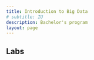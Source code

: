 ```yaml
---
title: Introduction to Big Data
# subtitle: IU
description: Bachelor's program
layout: page
---
```



## Labs

<!-- ### [Lab 1 - Installing HDP Sandbox](html/common/Lab 1 - Installing HDP Sandbox.html) -->